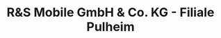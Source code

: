 ---
title: "R&S Mobile GmbH & Co. KG - Filiale Pulheim"
url: /pulheim/runds-mobile-gmbh-und-co-kg-filiale-pulheim/
shop: Autohaus
---